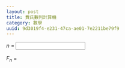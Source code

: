 ```yaml
---
layout: post
title: 費氏數列計算機
category: 數學
uuid: 9d3019f4-e231-47ca-ae01-7e2211be79f9
---
```


*n* =
<input type="number" id="fibonacci-argument">

*F<sub>n</sub>* = <span id="fibonacci-result">&nbsp;</span>

<script type="module">
//! All matrices in this module are in the form of
//!
//! [ A B ]
//! [ B C ].
//!
//! These 2x2 matrices are stored as [A, B, C].

const argument = document.getElementById("fibonacci-argument");
const result = document.getElementById("fibonacci-result");

/// Multiply two Fibonacci matrices
const matmul = (a, b) => [
    a[0] * b[0] + a[1] * b[1],
    a[0] * b[1] + a[1] * b[2],
    a[1] * b[1] + a[2] * b[2],
];

/// Compute the n-th Fibonacci number
const fibonacci = index => {
    const F1 = [0n, 1n, 1n]; // Fibonacci matrix

    // Reject NaN and negative indices
    if (!(index >= 0))
        return undefined;

    index >>>= 0; // Convert to uint32

    if (index < F1.length)
        return F1[index];

    const parity = index & 1;
    let result = [1n, 0n, 1n]; // Identity matrix
    let operator = matmul(F1, F1);

    while (index >>>= 1) {
        if (index & 1)
            result = matmul(result, operator);
        operator = matmul(operator, operator);
    }
    return result[1 + parity];
}

argument.addEventListener("input", () => {
    result.textContent = fibonacci(argument.value).toLocaleString();
});
</script>

